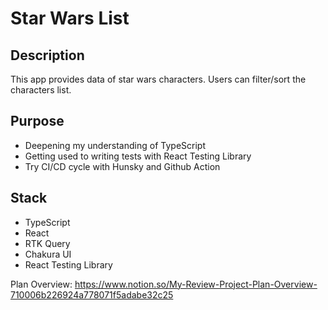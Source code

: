 # Star Wars List

## Description
This app provides data of star wars characters. Users can filter/sort the characters list.

## Purpose
- Deepening my understanding of TypeScript
- Getting used to writing tests with React Testing Library
- Try CI/CD cycle with Hunsky and Github Action

## Stack
- TypeScript
- React
- RTK Query
- Chakura UI
- React Testing Library

Plan Overview: https://www.notion.so/My-Review-Project-Plan-Overview-710006b226924a778071f5adabe32c25
